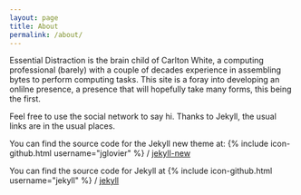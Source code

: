 ```yaml
---
layout: page
title: About
permalink: /about/
---
```


Essential Distraction is the brain child of Carlton White, a computing professional (barely) with a couple of decades experience in assembling bytes to perform computing tasks.  This site is a foray into developing an onlilne presence, a presence that will hopefully take many forms, this being the first.

Feel free to use the social network to say hi.  Thanks to Jekyll, the usual links are in the usual places. 

You can find the source code for the Jekyll new theme at:
{% include icon-github.html username="jglovier" %} /
[jekyll-new](https://github.com/jglovier/jekyll-new)

You can find the source code for Jekyll at
{% include icon-github.html username="jekyll" %} /
[jekyll](https://github.com/jekyll/jekyll)
